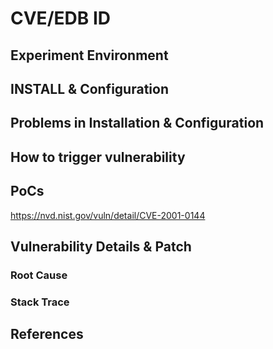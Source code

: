 # CVE/EDB ID

## Experiment Environment

## INSTALL & Configuration

## Problems in Installation & Configuration

## How to trigger vulnerability

## PoCs
https://nvd.nist.gov/vuln/detail/CVE-2001-0144
## Vulnerability Details & Patch

### Root Cause

### Stack Trace

## References
